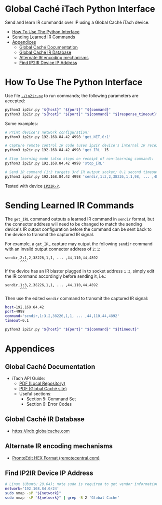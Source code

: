 # Global Caché iTach Python Interface

Send and learn IR commands over IP using a Global Caché iTach device. 

* [How To Use The Python Interface](#how-to-use-the-python-interface)
* [Sending Learned IR Commands](#sending-learned-ir-commands)
* [Appendices](#appendices)
  * [Global Caché Documentation](#global-caché-documentation)
  * [Global Caché IR Database](#global-caché-ir-database)
  * [Alternate IR encoding mechanisms](#alternate-ir-encoding-mechanisms)
  * [Find IP2IR Device IP Address](#find-ip2ir-device-ip-address)

# How To Use The Python Interface

Use file [`./ip2ir.py`](ip2ir.py) to run commands; the following parameters
are accepted:

```bash
python3 ip2ir.py "${host}" "${port}" "${command}"
python3 ip2ir.py "${host}" "${port}" "${command}" "${response_timeout}"
```

Some examples:

```bash
# Print device's network configuration:
python3 ip2ir.py 192.168.84.42 4998 'get_NET,0:1'

# Capture remote control IR code (uses ip2ir device's internal IR receiver):
python3 ip2ir.py 192.168.84.42 4998 'get_IRL' 15

# Stop learning mode (also stops on receipt of non-learning command):
python3 ip2ir.py 192.168.84.42 4998 'stop_IRL'

# Send IR command (1:3 targets 3rd IR output socket; 0.1 second timeout):
python3 ip2ir.py 192.168.84.42 4998 'sendir,1:3,2,38226,1,1,98, ... ,4892' 0.1
```

Tested with device [`IP2IR-P`](https://www.globalcache.com/products/itach/ip2ir-pspecs/).

# Sending Learned IR Commands

The `get_IRL` command outputs a learned IR command in `sendir` format, but the
connector address will need to be changed to match the sending device's IR
output configuration before the command can be sent back to the device to
transmit the captured IR signal.

For example, a `get_IRL` capture may output the following `sendir` command
with an invalid output connector address of `2:1`:

```
sendir,2:1,2,38226,1,1, ... ,44,110,44,4892
       ^^^
```

If the device has an IR blaster plugged in to socket address `1:3`, simply
edit the IR command accordingly before sending it, i.e.:

```
sendir,1:3,2,38226,1,1, ... ,44,110,44,4892
       ^^^
```

Then use the edited `sendir` command to transmit the captured IR signal:

```bash
host=192.168.84.42
port=4998
command='sendir,1:3,2,38226,1,1, ... ,44,110,44,4892'
timeout=0.1

python3 ip2ir.py "${host}" "${port}" "${command}" "${timeout}"
```

# Appendices

## Global Caché Documentation

* iTach API Guide:
  * [PDF (Local Repository)](API-iTach.pdf)
  * [PDF (Global Caché site)](https://www.globalcache.com/files/docs/API-iTach.pdf)
  * Useful sections:
    * Section 5: Command Set
    * Section 6: Error Codes

## Global Caché IR Database

* https://irdb.globalcache.com

## Alternate IR encoding mechanisms

* [ProntoEdit HEX Format (remotecentral.com)](http://www.remotecentral.com/features/irdisp2.htm)

## Find IP2IR Device IP Address

```bash
# Linux (Ubuntu 20.04); note sudo is required to get vendor information
network='192.168.84.0/24'
sudo nmap -sP "${network}"
sudo nmap -sP "${network}" | grep -B 2 'Global Cache'
```

